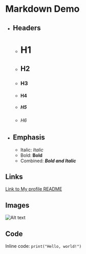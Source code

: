 # Markdown Demo

- ## Headers

  - # H1
  - ## H2
  - ### H3
  - #### H4
  - ##### H5
  - ###### H6

- ## Emphasis

  - Italic: *Italic* 
  - Bold: **Bold** 
  - Combined: **_Bold and Italic_**

## Links

[Link to My profile README](https://www.google.com)

## Images

![Alt text](https://picsum.photos/200/300)

## Code

Inline code: `print("Hello, world!")`
